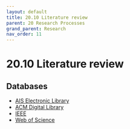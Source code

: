 ```yaml
---
layout: default
title: 20.10 Literature review
parent: 20 Research Processes
grand_parent: Research
nav_order: 11
---
```


# 20.10 Literature review

## Databases

- [AIS Electronic Library](http://aisel.aisnet.org/)
- [ACM Digital Library](http://dl.acm.org/)
- [IEEE](https://www.computer.org/csdl/home)
- [Web of Science](https://www.webofscience.com/wos)

<!-- 
## Criteria

## Tools

## Literature
 -->